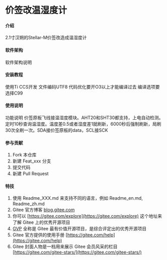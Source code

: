 # 价签改温湿度计

#### 介绍
2.1寸汉朔的Stellar-M价签改造成温湿度计
#### 软件架构
软件架构说明


#### 安装教程

使用Ti CCS开发 文件编码UTF8  代码优化要开O3以上才能编译过去 编译选项要选择C99

#### 使用说明
功能说明
价签原板飞线接温湿度模块。AHT20和SHT30都支持，上电自动检测。定时10秒查询温湿度。温度差0.5或者湿度差1就刷新，6000秒后强制刷新，局刷30次全刷一次。SDA接价签原板的data，SCL接SCK


#### 参与贡献

1.  Fork 本仓库
2.  新建 Feat_xxx 分支
3.  提交代码
4.  新建 Pull Request


#### 特技

1.  使用 Readme\_XXX.md 来支持不同的语言，例如 Readme\_en.md, Readme\_zh.md
2.  Gitee 官方博客 [blog.gitee.com](https://blog.gitee.com)
3.  你可以 [https://gitee.com/explore](https://gitee.com/explore) 这个地址来了解 Gitee 上的优秀开源项目
4.  [GVP](https://gitee.com/gvp) 全称是 Gitee 最有价值开源项目，是综合评定出的优秀开源项目
5.  Gitee 官方提供的使用手册 [https://gitee.com/help](https://gitee.com/help)
6.  Gitee 封面人物是一档用来展示 Gitee 会员风采的栏目 [https://gitee.com/gitee-stars/](https://gitee.com/gitee-stars/)
